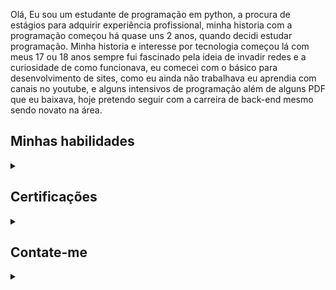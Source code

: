 Olá, Eu sou um estudante de programação em python, a procura de estágios para adquirir experiência profissional, minha historia com a programação começou há quase uns 2 anos,
quando decidi estudar programação.
Minha historia e interesse por tecnologia começou lá com meus 17 ou 18 anos sempre fui fascinado pela ideia de invadir redes e a curiosidade de como funcionava, eu comecei com o básico para desenvolvimento de sites, como eu ainda não trabalhava eu aprendia com canais no youtube, e alguns intensivos de programação além de alguns PDF que eu baixava, hoje pretendo seguir com a carreira de back-end mesmo sendo novato na área.

## Minhas habilidades

<details>
 <summary></summary>

> ![Linux](https://img.shields.io/badge/Linux-000?style=for-the-badge&logo=linux)
![Git](https://img.shields.io/badge/GIT-000?style=for-the-badge&logo=git&logoColor=orange)
![markdown](https://img.shields.io/badge/Markdown-000?style=for-the-badge&logo=markdown)
![python](https://img.shields.io/badge/python-000?style=for-the-badge&logo=python)


> tenho conhecimento básico em **Linux**, **markdown** e **git**, mas estou me aprofundando cada vez mais em **python** e pretendo aprender **SQL** e **java**


</details>

## Certificações
<details>
<summary></summary>

><img align="center" width="100px" src="https://upload.wikimedia.org/wikipedia/commons/d/d4/Fiap-logo-novo.jpg">    <img align="center" width="105px" src="https://encrypted-tbn0.gstatic.com/images?q=tbn:ANd9GcSXaalJZfZqdTNEyF5b-4-cF5LTrEYcTixZnlinWbLx&s">    <img align="center" width="40px" src="https://hermes.digitalinnovation.one/assets/diome/logo-minimized.png">

</details>

## Contate-me
<details>
<summary></summary>

[![LinkedIn](https://img.shields.io/badge/LinkedIn-0077B5?style=for-the-badge&logo=linkedin&logoColor=white)](www.linkedin.com/in/natanael-maia-791951302)
[![GitHub](https://img.shields.io/badge/GitHub-100000?style=for-the-badge&logo=github&logoColor=white)](https://github.com/natamaia)

</details>
